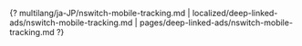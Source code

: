 {? multilang/ja-JP/nswitch-mobile-tracking.md | localized/deep-linked-ads/nswitch-mobile-tracking.md | pages/deep-linked-ads/nswitch-mobile-tracking.md ?}
